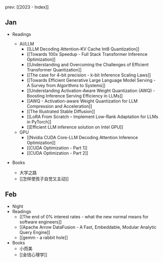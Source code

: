 prev: [[2023 - Index]]
## Jan

- Readings
	- AI/LLM
		- [[LLM Decoding Attention-KV Cache Int8 Quantization]]
		- [[Towards 100x Speedup - Full Stack Transformer Inference Optimization]]
		- [[Understanding and Overcoming the Challenges of Efficient Transformer Quantization]]
		- [[The case for 4-bit precision - k-bit Inference Scaling Laws]]
		- [[Towards Efficient Generative Large Language Model Serving - A Survey from Algorithms to Systems]]
		- [[Understanding Activation-Aware Weight Quantization (AWQ) - Boosting Inference Serving Efficiency in LLMs]]
		- [[AWQ - Activation-aware Weight Quantization for LLM Compression and Acceleration]]
		- [[The Illustrated Stable Diffusion]]
		- [[LoRA From Scratch – Implement Low-Rank Adaptation for LLMs in PyTorch]]
		- [[Efficient LLM inference solution on Intel GPU]]
	- GPU
		- [[Nvidia CUDA Core-LLM Decoding Attention Inference Optimization]]
		- [[CUDA Optimization - Part 1]]
		- [[CUDA Optimization - Part 2]]

- Books
	- 大学之路
	- [[怎样使孩子自觉又主动]]
## Feb
- Night
- Readings
	- [[The end of 0% interest rates - what the new normal means for software engineers]]
	- [[Apache Arrow DataFusion - A Fast, Embeddable, Modular Analytic Query Engine]]
	- [[gemm - a rabbit hole]]
- Books
	- 小而美
	- [[金钱心理学]]
